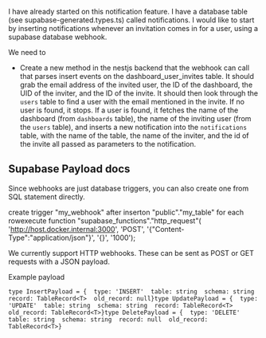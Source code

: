 I have already started on this notification feature. I have a database table (see supabase-generated.types.ts) called notifications.
I would like to start by inserting notifications whenever an invitation comes in for a user, using a supabase database webhook.

We need to

- Create a new method in the nestjs backend that the webhook can call that parses insert events on the dashboard_user_invites table. It should grab the email address of the invited user, the ID of the dashboard, the UID of the inviter, and the ID of the invite. It should then look through the `users` table to find a user with the email mentioned in the invite. If no user is found, it stops. If a user is found, it fetches the name of the dashboard (from `dashboards` table), the name of the inviting user (from the `users` table), and inserts a new notification into the `notifications` table, with the name of the table, the name of the inviter, and the id of the invite all passed as parameters to the notification.

## Supabase Payload docs

Since webhooks are just database triggers, you can also create one from SQL statement directly.

create trigger "my_webhook" after inserton "public"."my_table" for each rowexecute function "supabase_functions"."http_request"( 'http://host.docker.internal:3000', 'POST', '{"Content-Type":"application/json"}', '{}', '1000');

We currently support HTTP webhooks. These can be sent as POST or GET requests with a JSON payload.

Example payload

```
type InsertPayload = {  type: 'INSERT'  table: string  schema: string  record: TableRecord<T>  old_record: null}type UpdatePayload = {  type: 'UPDATE'  table: string  schema: string  record: TableRecord<T>  old_record: TableRecord<T>}type DeletePayload = {  type: 'DELETE'  table: string  schema: string  record: null  old_record: TableRecord<T>}
```
